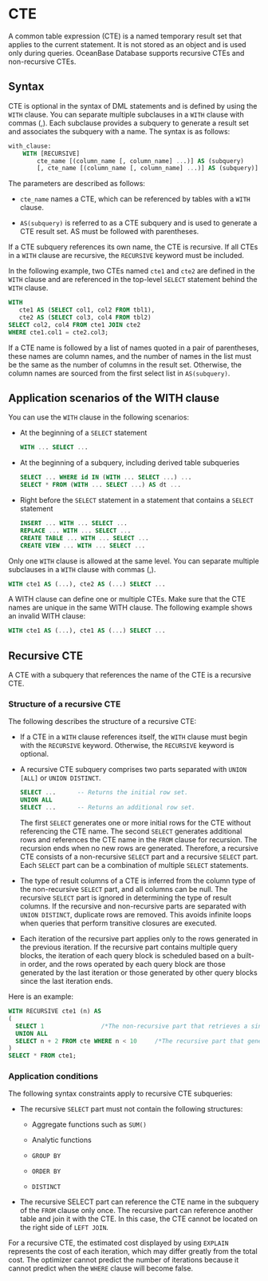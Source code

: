 # CTE

A common table expression (CTE) is a named temporary result set that applies to the current statement. It is not stored as an object and is used only during queries. OceanBase Database supports recursive CTEs and non-recursive CTEs.

## Syntax

CTE is optional in the syntax of DML statements and is defined by using the `WITH` clause. You can separate multiple subclauses in a `WITH` clause with commas (,). Each subclause provides a subquery to generate a result set and associates the subquery with a name. The syntax is as follows:

```sql
with_clause:
    WITH [RECURSIVE]
        cte_name [(column_name [, column_name] ...)] AS (subquery)
        [, cte_name [(column_name [, column_name] ...)] AS (subquery)] ...
```

The parameters are described as follows:

* `cte_name` names a CTE, which can be referenced by tables with a `WITH` clause.

* `AS(subquery)` is referred to as a CTE subquery and is used to generate a CTE result set. AS must be followed with parentheses.

If a CTE subquery references its own name, the CTE is recursive. If all CTEs in a `WITH` clause are recursive, the `RECURSIVE` keyword must be included.

In the following example, two CTEs named `cte1` and `cte2` are defined in the `WITH` clause and are referenced in the top-level `SELECT` statement behind the `WITH` clause.

```sql
WITH
   cte1 AS (SELECT col1, col2 FROM tbl1),
   cte2 AS (SELECT col3, col4 FROM tbl2)
SELECT col2, col4 FROM cte1 JOIN cte2
WHERE cte1.col1 = cte2.col3;
```

If a CTE name is followed by a list of names quoted in a pair of parentheses, these names are column names, and the number of names in the list must be the same as the number of columns in the result set. Otherwise, the column names are sourced from the first select list in `AS(subquery)`.

## Application scenarios of the WITH clause

You can use the `WITH` clause in the following scenarios:

* At the beginning of a `SELECT` statement

   ```sql
   WITH ... SELECT ...
   ```

* At the beginning of a subquery, including derived table subqueries

   ```sql
   SELECT ... WHERE id IN (WITH ... SELECT ...) ...
   SELECT * FROM (WITH ... SELECT ...) AS dt ...
   ```

* Right before the `SELECT` statement in a statement that contains a `SELECT` statement

   ```sql
   INSERT ... WITH ... SELECT ...
   REPLACE ... WITH ... SELECT ...
   CREATE TABLE ... WITH ... SELECT ...
   CREATE VIEW ... WITH ... SELECT ...
   ```

Only one `WITH` clause is allowed at the same level. You can separate multiple subclauses in a `WITH` clause with commas (,).

```sql
WITH cte1 AS (...), cte2 AS (...) SELECT ...
```

A WITH clause can define one or multiple CTEs. Make sure that the CTE names are unique in the same WITH clause. The following example shows an invalid WITH clause:

```sql
WITH cte1 AS (...), cte1 AS (...) SELECT ...
```

## Recursive CTE

A CTE with a subquery that references the name of the CTE is a recursive CTE.

### Structure of a recursive CTE

The following describes the structure of a recursive CTE:

* If a CTE in a `WITH` clause references itself, the `WITH` clause must begin with the `RECURSIVE` keyword. Otherwise, the `RECURSIVE` keyword is optional.

* A recursive CTE subquery comprises two parts separated with `UNION [ALL]` or `UNION DISTINCT`.

   ```sql
   SELECT ...      -- Returns the initial row set.
   UNION ALL
   SELECT ...      -- Returns an additional row set.
   ```

   The first `SELECT` generates one or more initial rows for the CTE without referencing the CTE name. The second `SELECT` generates additional rows and references the CTE name in the `FROM` clause for recursion. The recursion ends when no new rows are generated. Therefore, a recursive CTE consists of a non-recursive `SELECT` part and a recursive `SELECT` part. Each `SELECT` part can be a combination of multiple `SELECT` statements.

* The type of result columns of a CTE is inferred from the column type of the non-recursive `SELECT` part, and all columns can be null. The recursive `SELECT` part is ignored in determining the type of result columns. If the recursive and non-recursive parts are separated with `UNION DISTINCT`, duplicate rows are removed. This avoids infinite loops when queries that perform transitive closures are executed.

* Each iteration of the recursive part applies only to the rows generated in the previous iteration. If the recursive part contains multiple query blocks, the iteration of each query block is scheduled based on a built-in order, and the rows operated by each query block are those generated by the last iteration or those generated by other query blocks since the last iteration ends.

Here is an example:

```sql
WITH RECURSIVE cte1 (n) AS
(
  SELECT 1                /*The non-recursive part that retrieves a single row to generate the initial row set.*/
  UNION ALL
  SELECT n + 2 FROM cte WHERE n < 10     /*The recursive part that generates a new value greater than value n in the previous row set by 2 until n is not smaller than 10.*/
)
SELECT * FROM cte1;
```

### Application conditions

The following syntax constraints apply to recursive CTE subqueries:

* The recursive `SELECT` part must not contain the following structures:

   * Aggregate functions such as `SUM()`

   * Analytic functions

   * `GROUP BY`

   * `ORDER BY`

   * `DISTINCT`

* The recursive SELECT part can reference the CTE name in the subquery of the `FROM` clause only once. The recursive part can reference another table and join it with the CTE. In this case, the CTE cannot be located on the right side of `LEFT JOIN`.

For a recursive CTE, the estimated cost displayed by using `EXPLAIN` represents the cost of each iteration, which may differ greatly from the total cost. The optimizer cannot predict the number of iterations because it cannot predict when the `WHERE` clause will become false.
